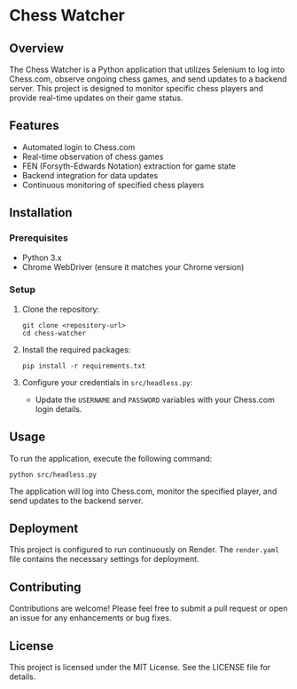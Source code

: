 # Chess Watcher

## Overview
The Chess Watcher is a Python application that utilizes Selenium to log into Chess.com, observe ongoing chess games, and send updates to a backend server. This project is designed to monitor specific chess players and provide real-time updates on their game status.

## Features
- Automated login to Chess.com
- Real-time observation of chess games
- FEN (Forsyth-Edwards Notation) extraction for game state
- Backend integration for data updates
- Continuous monitoring of specified chess players

## Installation

### Prerequisites
- Python 3.x
- Chrome WebDriver (ensure it matches your Chrome version)

### Setup
1. Clone the repository:
   ```
   git clone <repository-url>
   cd chess-watcher
   ```

2. Install the required packages:
   ```
   pip install -r requirements.txt
   ```

3. Configure your credentials in `src/headless.py`:
   - Update the `USERNAME` and `PASSWORD` variables with your Chess.com login details.

## Usage
To run the application, execute the following command:
```
python src/headless.py
```

The application will log into Chess.com, monitor the specified player, and send updates to the backend server.

## Deployment
This project is configured to run continuously on Render. The `render.yaml` file contains the necessary settings for deployment.

## Contributing
Contributions are welcome! Please feel free to submit a pull request or open an issue for any enhancements or bug fixes.

## License
This project is licensed under the MIT License. See the LICENSE file for details.